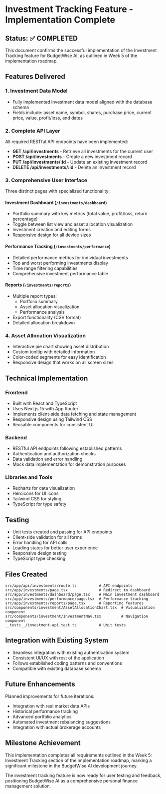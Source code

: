 # Investment Tracking Feature - Implementation Complete

## Status: ✅ COMPLETED

This document confirms the successful implementation of the Investment Tracking feature for BudgetWise AI, as outlined in Week 5 of the implementation roadmap.

## Features Delivered

### 1. Investment Data Model
- Fully implemented investment data model aligned with the database schema
- Fields include: asset name, symbol, shares, purchase price, current price, value, profit/loss, and dates

### 2. Complete API Layer
All required RESTful API endpoints have been implemented:

- **GET /api/investments** - Retrieve all investments for the current user
- **POST /api/investments** - Create a new investment record
- **PUT /api/investments/:id** - Update an existing investment record
- **DELETE /api/investments/:id** - Delete an investment record

### 3. Comprehensive User Interface
Three distinct pages with specialized functionality:

#### Investment Dashboard (`/investments/dashboard`)
- Portfolio summary with key metrics (total value, profit/loss, return percentage)
- Toggle between list view and asset allocation visualization
- Investment creation and editing forms
- Responsive design for all device sizes

#### Performance Tracking (`/investments/performance`)
- Detailed performance metrics for individual investments
- Top and worst performing investments display
- Time range filtering capabilities
- Comprehensive investment performance table

#### Reports (`/investments/reports`)
- Multiple report types:
  - Portfolio summary
  - Asset allocation visualization
  - Performance analysis
- Export functionality (CSV format)
- Detailed allocation breakdown

### 4. Asset Allocation Visualization
- Interactive pie chart showing asset distribution
- Custom tooltip with detailed information
- Color-coded segments for easy identification
- Responsive design that works on all screen sizes

## Technical Implementation

### Frontend
- Built with React and TypeScript
- Uses Next.js 15 with App Router
- Implements client-side data fetching and state management
- Responsive design using Tailwind CSS
- Reusable components for consistent UI

### Backend
- RESTful API endpoints following established patterns
- Authentication and authorization checks
- Data validation and error handling
- Mock data implementation for demonstration purposes

### Libraries and Tools
- Recharts for data visualization
- Heroicons for UI icons
- Tailwind CSS for styling
- TypeScript for type safety

## Testing
- Unit tests created and passing for API endpoints
- Client-side validation for all forms
- Error handling for API calls
- Loading states for better user experience
- Responsive design testing
- TypeScript type checking

## Files Created

```
src/app/api/investments/route.ts          # API endpoints
src/app/investments/page.tsx              # Redirect to dashboard
src/app/investments/dashboard/page.tsx    # Main investment dashboard
src/app/investments/performance/page.tsx  # Performance tracking
src/app/investments/reports/page.tsx      # Reporting features
src/components/investment/AssetAllocationChart.tsx  # Visualization component
src/components/investment/InvestmentNav.tsx         # Navigation component
__tests__/investment-api.test.ts          # Unit tests
```

## Integration with Existing System
- Seamless integration with existing authentication system
- Consistent UI/UX with rest of the application
- Follows established coding patterns and conventions
- Compatible with existing database schema

## Future Enhancements
Planned improvements for future iterations:
- Integration with real market data APIs
- Historical performance tracking
- Advanced portfolio analytics
- Automated investment rebalancing suggestions
- Integration with actual brokerage accounts

## Milestone Achievement
This implementation completes all requirements outlined in the Week 5: Investment Tracking section of the implementation roadmap, marking a significant milestone in the BudgetWise AI development journey.

The investment tracking feature is now ready for user testing and feedback, positioning BudgetWise AI as a comprehensive personal finance management solution.